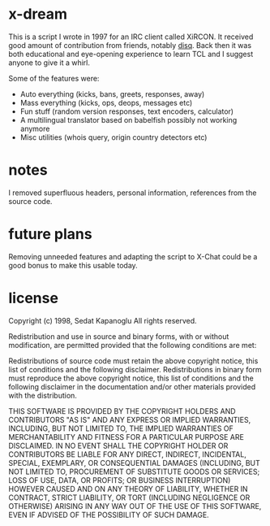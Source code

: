 x-dream
=======

This is a script I wrote in 1997 for an IRC client called XiRCON. It received good amount of contribution 
from friends, notably [disq][1]. Back then it was both educational and eye-opening experience to learn 
TCL and I suggest anyone to give it a whirl.

Some of the features were:

- Auto everything (kicks, bans, greets, responses, away)
- Mass everything (kicks, ops, deops, messages etc)
- Fun stuff (random version responses, text encoders, calculator)
- A multilingual translator based on babelfish possibly not working anymore
- Misc utilities (whois query, origin country detectors etc)

notes
=====

I removed superfluous headers, personal information, references from 
the source code. 

future plans
============

Removing unneeded features and adapting the script to X-Chat could be 
a good bonus to make this usable today.

license
=======

Copyright (c) 1998, Sedat Kapanoglu
All rights reserved.

Redistribution and use in source and binary forms, with or without modification, 
are permitted provided that the following conditions are met:

Redistributions of source code must retain the above copyright notice, 
this list of conditions and the following disclaimer. Redistributions in binary 
form must reproduce the above copyright notice, this list of conditions and 
the following disclaimer in the documentation and/or other materials 
provided with the distribution.

THIS SOFTWARE IS PROVIDED BY THE COPYRIGHT HOLDERS AND CONTRIBUTORS "AS IS" 
AND ANY EXPRESS OR IMPLIED WARRANTIES, INCLUDING, BUT NOT LIMITED TO, THE 
IMPLIED WARRANTIES OF MERCHANTABILITY AND FITNESS FOR A PARTICULAR PURPOSE 
ARE DISCLAIMED. IN NO EVENT SHALL THE COPYRIGHT HOLDER OR CONTRIBUTORS BE 
LIABLE FOR ANY DIRECT, INDIRECT, INCIDENTAL, SPECIAL, EXEMPLARY, OR 
CONSEQUENTIAL DAMAGES (INCLUDING, BUT NOT LIMITED TO, PROCUREMENT OF SUBSTITUTE 
GOODS OR SERVICES; LOSS OF USE, DATA, OR PROFITS; OR BUSINESS INTERRUPTION) 
HOWEVER CAUSED AND ON ANY THEORY OF LIABILITY, WHETHER IN CONTRACT, STRICT 
LIABILITY, OR TORT (INCLUDING NEGLIGENCE OR OTHERWISE) ARISING IN ANY WAY OUT 
OF THE USE OF THIS SOFTWARE, EVEN IF ADVISED OF THE POSSIBILITY OF SUCH DAMAGE.

[1]: http://github.com/disq

